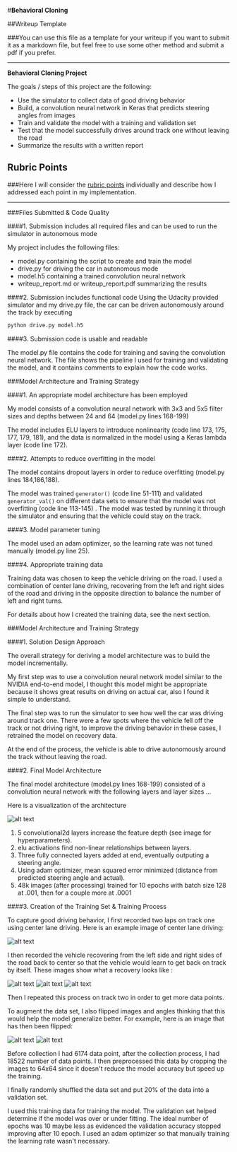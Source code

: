 #**Behavioral Cloning**

##Writeup Template

###You can use this file as a template for your writeup if you want to submit it as a markdown file, but feel free to use some other method and submit a pdf if you prefer.

---

**Behavioral Cloning Project**

The goals / steps of this project are the following:
* Use the simulator to collect data of good driving behavior
* Build, a convolution neural network in Keras that predicts steering angles from images
* Train and validate the model with a training and validation set
* Test that the model successfully drives around track one without leaving the road
* Summarize the results with a written report


[//]: # (Image References)

[image1]: ./images/Nvidia_model.png "Nvidia model"
[image2]: ./images/center.jpg "Grayscaling"
[image3]: ./images/left.jpg "Recovery Image"
[image4]: ./images/right.jpg "Recovery Image"
[image5]: ./images/placeholder_small.png "Recovery Image"
[image6]: ./images/sample_6.jpg "Normal Image"
[image7]: ./images/sample_7.jpg "Flipped"

## Rubric Points
###Here I will consider the [rubric points](https://review.udacity.com/#!/rubrics/432/view) individually and describe how I addressed each point in my implementation.  

---
###Files Submitted & Code Quality

####1. Submission includes all required files and can be used to run the simulator in autonomous mode

My project includes the following files:
* model.py containing the script to create and train the model
* drive.py for driving the car in autonomous mode
* model.h5 containing a trained convolution neural network
* writeup_report.md or writeup_report.pdf summarizing the results

####2. Submission includes functional code
Using the Udacity provided simulator and my drive.py file, the car can be driven autonomously around the track by executing
```sh
python drive.py model.h5
```

####3. Submission code is usable and readable

The model.py file contains the code for training and saving the convolution neural network. The file shows the pipeline I used for training and validating the model, and it contains comments to explain how the code works.

###Model Architecture and Training Strategy

####1. An appropriate model architecture has been employed

My model consists of a convolution neural network with 3x3 and 5x5 filter sizes and depths between 24 and 64 (model.py lines 168-199)

The model includes ELU layers to introduce nonlinearity (code line 173, 175, 177, 179, 181), and the data is normalized in the model using a Keras lambda layer (code line 172).

####2. Attempts to reduce overfitting in the model

The model contains dropout layers in order to reduce overfitting (model.py lines 184,186,188).

The model was trained `generator()` (code line 51-111) and validated `generator_val()` on different data sets to ensure that the model was not overfitting (code line 113-145) . The model was tested by running it through the simulator and ensuring that the vehicle could stay on the track.

####3. Model parameter tuning

The model used an adam optimizer, so the learning rate was not tuned manually (model.py line 25).

####4. Appropriate training data

Training data was chosen to keep the vehicle driving on the road. I used a combination of center lane driving, recovering from the left and right sides of the road and driving in the opposite direction to balance the number of left and right turns.

For details about how I created the training data, see the next section.

###Model Architecture and Training Strategy

####1. Solution Design Approach

The overall strategy for deriving a model architecture was to build the model incrementally.

My first step was to use a convolution neural network model similar to the NVIDIA end-to-end model, I thought this model might be appropriate because it shows great results on driving on actual car, also I found it simple to understand.

The final step was to run the simulator to see how well the car was driving around track one. There were a few spots where the vehicle fell off the track or not driving right, to improve the driving behavior in these cases, I retrained the model on recovery data.

At the end of the process, the vehicle is able to drive autonomously around the track without leaving the road.

####2. Final Model Architecture

The final model architecture (model.py lines 168-199) consisted of a convolution neural network with the following layers and layer sizes ...

Here is a visualization of the architecture

![alt text][image1]

1. 5 convolutional2d layers increase the feature depth (see image for hyperparameters).
1. elu activations find non-linear relationships between layers.
1. Three fully connected layers added at end, eventually outputing a steering angle.
1. Using adam optimizer, mean squared error minimized (distance from predicted steering angle and actual).
1. 48k images (after processing) trained for 10 epochs with batch size 128 at .001, then for a couple more at .0001

####3. Creation of the Training Set & Training Process

To capture good driving behavior, I first recorded two laps on track one using center lane driving. Here is an example image of center lane driving:

![alt text][image2]

I then recorded the vehicle recovering from the left side and right sides of the road back to center so that the vehicle would learn to get back on track by itself. These images show what a recovery looks like :

![alt text][image3]
![alt text][image4]
![alt text][image5]

Then I repeated this process on track two in order to get more data points.

To augment the data set, I also flipped images and angles thinking that this would help the model generalize better. For example, here is an image that has then been flipped:

![alt text][image6]
![alt text][image7]


Before collection I had 6174 data point, after the collection process, I had 18522 number of data points. I then preprocessed this data by cropping the images to 64x64 since it doesn't reduce the model accuracy but speed up the training.


I finally randomly shuffled the data set and put 20% of the data into a validation set.

I used this training data for training the model. The validation set helped determine if the model was over or under fitting. The ideal number of epochs was 10 maybe less as evidenced the validation accuracy stopped improving after 10 epoch. I used an adam optimizer so that manually training the learning rate wasn't necessary.
